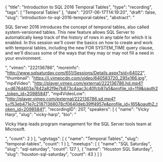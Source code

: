 {
  "title": "Introduction to SQL 2016 Temporal Tables",
  "type": "recording",
  "tags": [
    "Temporal Tables"
  ],
  "date": "2017-06-17T14:19:20",
  "draft": false,
  "slug": "introduction-to-sql-2016-temporal-tables",
  "abstract": "<p>SQL Server 2016 introduces the concept of temporal tables, also called system-versioned tables. This new feature allows SQL Server to automatically keep track of the history of rows in any table for which it is enabled. In this session we'll cover the basics on how to create and work with temporal tables, including the new FOR SYSTEM_TIME query clause, and we'll discuss some of the ways that they may or may not fill a need in your environment.</p>",
  "vimeo": "222136786",
  "moreinfo": "http://www.sqlsaturday.com/651/Sessions/Details.aspx?sid=64022",
  "thumbnail": "https://i.vimeocdn.com/video/640583720_295x166.jpg",
  "mp4Video": "http://player.vimeo.com/external/222136786.hd.mp4?s=d676d403a7842a82f9e7b873c4aac3c40fcb87a5&profile_id=119&oauth2_token_id=20985841",
  "mp4VideoLow": "http://player.vimeo.com/external/222136786.sd.mp4?s=f53eb471e7c21871366078cf0640deb39ff4957e&profile_id=165&oauth2_token_id=20985841",
  "recordingID": 207,
  "speakers": [
    {
      "name": "Vicky Harp",
      "slug": "vicky-harp",
      "bio": "<p>Vicky Harp leads program management for the SQL Server tools team at Microsoft.</p>",
      "count": 2
    }
  ],
  "ugtvtags": [
    {
      "name": "Temporal Tables",
      "slug": "temporal-tables",
      "count": 1
    }
  ],
  "meetups": [
    {
      "name": "SQL Saturday",
      "slug": "sql-saturday",
      "count": 127
    },
    {
      "name": "Houston SQL Saturday",
      "slug": "houston-sql-saturday",
      "count": 43
    }
  ]
}